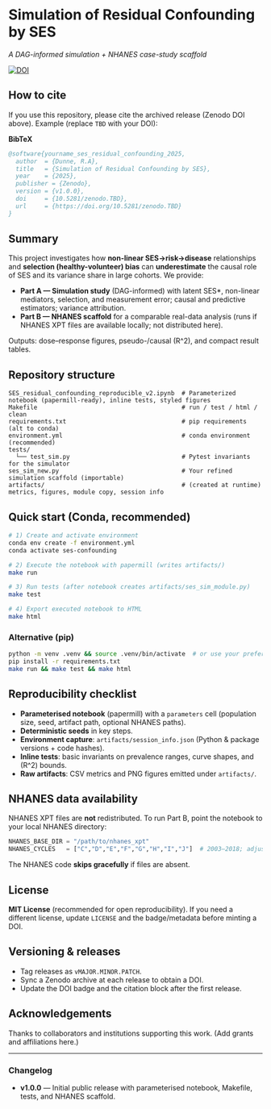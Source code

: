 # Simulation of Residual Confounding by SES
_A DAG-informed simulation + NHANES case-study scaffold_

[![DOI](https://zenodo.org/badge/DOI/10.5281/zenodo.TBD.svg)](https://doi.org/10.5281/zenodo.TBD)

## How to cite
If you use this repository, please cite the archived release (Zenodo DOI above). Example (replace `TBD` with your DOI):

**BibTeX**
```bibtex
@software{yourname_ses_residual_confounding_2025,
  author  = {Dunne, R.A},
  title   = {Simulation of Residual Confounding by SES},
  year    = {2025},
  publisher = {Zenodo},
  version = {v1.0.0},
  doi     = {10.5281/zenodo.TBD},
  url     = {https://doi.org/10.5281/zenodo.TBD}
}
```

## Summary
This project investigates how **non-linear SES→risk→disease** relationships and **selection (healthy-volunteer) bias** can **underestimate** the causal role of SES and its variance share in large cohorts. We provide:

- **Part A — Simulation study** (DAG-informed) with latent SES*, non-linear mediators, selection, and measurement error; causal and predictive estimators; variance attribution.
- **Part B — NHANES scaffold** for a comparable real-data analysis (runs if NHANES XPT files are available locally; not distributed here).

Outputs: dose–response figures, pseudo-/causal \(R^2\), and compact result tables.

## Repository structure
```
SES_residual_confounding_reproducible_v2.ipynb  # Parameterized notebook (papermill-ready), inline tests, styled figures
Makefile                                        # run / test / html / clean
requirements.txt                                # pip requirements (alt to conda)
environment.yml                                 # conda environment (recommended)
tests/
  └── test_sim.py                               # Pytest invariants for the simulator
ses_sim_new.py                                  # Your refined simulation scaffold (importable)
artifacts/                                      # (created at runtime) metrics, figures, module copy, session info
```

## Quick start (Conda, recommended)
```bash
# 1) Create and activate environment
conda env create -f environment.yml
conda activate ses-confounding

# 2) Execute the notebook with papermill (writes artifacts/)
make run

# 3) Run tests (after notebook creates artifacts/ses_sim_module.py)
make test

# 4) Export executed notebook to HTML
make html
```

### Alternative (pip)
```bash
python -m venv .venv && source .venv/bin/activate  # or use your preferred tooling
pip install -r requirements.txt
make run && make test && make html
```

## Reproducibility checklist
- **Parameterised notebook** (papermill) with a `parameters` cell (population size, seed, artifact path, optional NHANES paths).
- **Deterministic seeds** in key steps.
- **Environment capture**: `artifacts/session_info.json` (Python & package versions + code hashes).
- **Inline tests**: basic invariants on prevalence ranges, curve shapes, and \(R^2\) bounds.
- **Raw artifacts**: CSV metrics and PNG figures emitted under `artifacts/`.

## NHANES data availability
NHANES XPT files are **not** redistributed. To run Part B, point the notebook to your local NHANES directory:
```python
NHANES_BASE_DIR = "/path/to/nhanes_xpt"
NHANES_CYCLES   = ["C","D","E","F","G","H","I","J"]  # 2003–2018; adjust as needed
```
The NHANES code **skips gracefully** if files are absent.

## License
**MIT License** (recommended for open reproducibility). If you need a different license, update `LICENSE` and the badge/metadata before minting a DOI.

## Versioning & releases
- Tag releases as `vMAJOR.MINOR.PATCH`.
- Sync a Zenodo archive at each release to obtain a DOI.
- Update the DOI badge and the citation block after the first release.

## Acknowledgements
Thanks to collaborators and institutions supporting this work. (Add grants and affiliations here.)

---

### Changelog
- **v1.0.0** — Initial public release with parameterised notebook, Makefile, tests, and NHANES scaffold.
